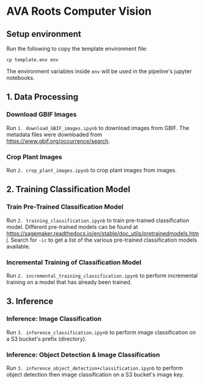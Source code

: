 # AVA Roots Computer Vision

## Setup environment
Run the following to copy the template environment file:
```
cp template.env env
```
The environment variables inside `env` will be used in the pipeline's jupyter notebooks.


## 1. Data Processing
### Download GBIF Images
Run `1. download_GBIF_images.ipynb` to download images from GBIF. The metadata files were downloaded from https://www.gbif.org/occurrence/search.

### Crop Plant Images
Run `2. crop_plant_images.ipynb` to crop plant images from images.


## 2. Training Classification Model
### Train Pre-Trained Classification Model
Run `2. training_classification.ipynb` to train pre-trained classification model. Different pre-trained models can be found at https://sagemaker.readthedocs.io/en/stable/doc_utils/pretrainedmodels.html. Search for `-ic` to get a list of the various pre-trained classification models available.

### Incremental Training of Classification Model
Run `2. incremental_training_classification.ipynb` to perform incremental training on a model that has already been trained.


## 3. Inference
### Inference: Image Classification
Run `3. inference_classification.ipynb` to perform image classification on a S3 bucket's prefix (directory).

### Inference: Object Detection & Image Classification
Run `3. inference_object_detection+classification.ipynb` to perform object detection then image classification on a S3 bucket's image key.